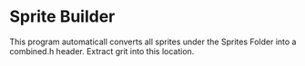 # Sprite Builder
This program automaticall converts all sprites under the Sprites Folder into a combined.h header.
Extract grit into this location.